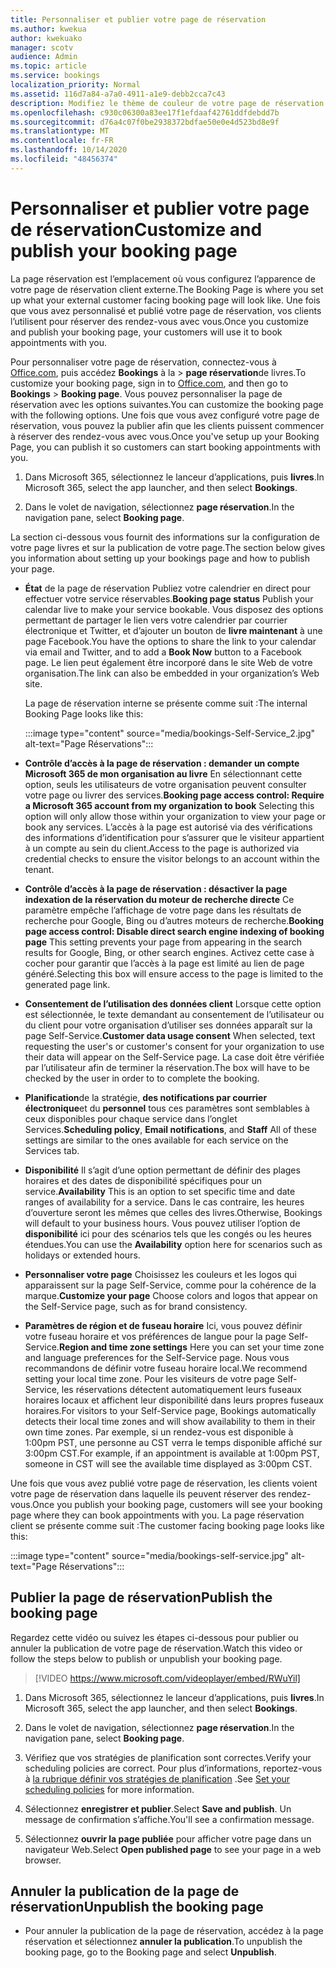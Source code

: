```yaml
---
title: Personnaliser et publier votre page de réservation
ms.author: kwekua
author: kwekuako
manager: scotv
audience: Admin
ms.topic: article
ms.service: bookings
localization_priority: Normal
ms.assetid: 116d7a84-a7a0-4911-a1e9-debb2cca7c43
description: Modifiez le thème de couleur de votre page de réservation dans l’application Microsoft bookings.
ms.openlocfilehash: c930c06300a83ee17f1efdaaf42761ddfdebdd7b
ms.sourcegitcommit: d76a4c07f0be2938372bdfae50e0e4d523bd8e9f
ms.translationtype: MT
ms.contentlocale: fr-FR
ms.lasthandoff: 10/14/2020
ms.locfileid: "48456374"
---
```

# <a name="customize-and-publish-your-booking-page"></a><span data-ttu-id="21145-103">Personnaliser et publier votre page de réservation</span><span class="sxs-lookup"><span data-stu-id="21145-103">Customize and publish your booking page</span></span>

<span data-ttu-id="21145-104">La page réservation est l’emplacement où vous configurez l’apparence de votre page de réservation client externe.</span><span class="sxs-lookup"><span data-stu-id="21145-104">The Booking Page is where you set up what your external customer facing booking page will look like.</span></span> <span data-ttu-id="21145-105">Une fois que vous avez personnalisé et publié votre page de réservation, vos clients l’utilisent pour réserver des rendez-vous avec vous.</span><span class="sxs-lookup"><span data-stu-id="21145-105">Once you customize and publish your booking page, your customers will use it to book appointments with you.</span></span>

<span data-ttu-id="21145-106">Pour personnaliser votre page de réservation, connectez-vous à [Office.com](https://office.com), puis accédez **Bookings** à la \> **page réservation**de livres.</span><span class="sxs-lookup"><span data-stu-id="21145-106">To customize your booking page, sign in to [Office.com](https://office.com), and then go to **Bookings** \> **Booking page**.</span></span> <span data-ttu-id="21145-107">Vous pouvez personnaliser la page de réservation avec les options suivantes.</span><span class="sxs-lookup"><span data-stu-id="21145-107">You can customize the booking page with the following options.</span></span> <span data-ttu-id="21145-108">Une fois que vous avez configuré votre page de réservation, vous pouvez la publier afin que les clients puissent commencer à réserver des rendez-vous avec vous.</span><span class="sxs-lookup"><span data-stu-id="21145-108">Once you've setup up your Booking Page, you can publish it so customers can start booking appointments with you.</span></span>

1. <span data-ttu-id="21145-109">Dans Microsoft 365, sélectionnez le lanceur d’applications, puis **livres**.</span><span class="sxs-lookup"><span data-stu-id="21145-109">In Microsoft 365, select the app launcher, and then select **Bookings**.</span></span>

2. <span data-ttu-id="21145-110">Dans le volet de navigation, sélectionnez **page réservation**.</span><span class="sxs-lookup"><span data-stu-id="21145-110">In the navigation pane, select **Booking page**.</span></span>

<span data-ttu-id="21145-111">La section ci-dessous vous fournit des informations sur la configuration de votre page livres et sur la publication de votre page.</span><span class="sxs-lookup"><span data-stu-id="21145-111">The section below gives you information about setting up your bookings page and how to publish your page.</span></span>

- <span data-ttu-id="21145-112">**État** de la page de réservation Publiez votre calendrier en direct pour effectuer votre service réservables.</span><span class="sxs-lookup"><span data-stu-id="21145-112">**Booking page status** Publish your calendar live to make your service bookable.</span></span> <span data-ttu-id="21145-113">Vous disposez des options permettant de partager le lien vers votre calendrier par courrier électronique et Twitter, et d’ajouter un bouton de **livre maintenant** à une page Facebook.</span><span class="sxs-lookup"><span data-stu-id="21145-113">You have the options to share the link to your calendar via email and Twitter, and to add a **Book Now** button to a Facebook page.</span></span> <span data-ttu-id="21145-114">Le lien peut également être incorporé dans le site Web de votre organisation.</span><span class="sxs-lookup"><span data-stu-id="21145-114">The link can also be embedded in your organization’s Web site.</span></span>

    <span data-ttu-id="21145-115">La page de réservation interne se présente comme suit :</span><span class="sxs-lookup"><span data-stu-id="21145-115">The internal Booking Page looks like this:</span></span>

    :::image type="content" source="media/bookings-Self-Service_2.jpg" alt-text="Page Réservations":::

- <span data-ttu-id="21145-117">**Contrôle d’accès à la page de réservation : demander un compte Microsoft 365 de mon organisation au livre**  En sélectionnant cette option, seuls les utilisateurs de votre organisation peuvent consulter votre page ou livrer des services.</span><span class="sxs-lookup"><span data-stu-id="21145-117">**Booking page access control: Require a Microsoft 365 account from my organization to book**  Selecting this option will only allow those within your organization to view your page or book any services.</span></span> <span data-ttu-id="21145-118">L’accès à la page est autorisé via des vérifications des informations d’identification pour s’assurer que le visiteur appartient à un compte au sein du client.</span><span class="sxs-lookup"><span data-stu-id="21145-118">Access to the page is authorized via credential checks to ensure the visitor belongs to an account within the tenant.</span></span>

- <span data-ttu-id="21145-119">**Contrôle d’accès à la page de réservation : désactiver la page indexation de la réservation du moteur de recherche directe** Ce paramètre empêche l’affichage de votre page dans les résultats de recherche pour Google, Bing ou d’autres moteurs de recherche.</span><span class="sxs-lookup"><span data-stu-id="21145-119">**Booking page access control: Disable direct search engine indexing of booking page** This setting prevents your page from appearing in the search results for Google, Bing, or other search engines.</span></span> <span data-ttu-id="21145-120">Activez cette case à cocher pour garantir que l’accès à la page est limité au lien de page généré.</span><span class="sxs-lookup"><span data-stu-id="21145-120">Selecting this box will ensure access to the page is limited to the generated page link.</span></span>

- <span data-ttu-id="21145-121">**Consentement de l’utilisation des données client** Lorsque cette option est sélectionnée, le texte demandant au consentement de l’utilisateur ou du client pour votre organisation d’utiliser ses données apparaît sur la page Self-Service.</span><span class="sxs-lookup"><span data-stu-id="21145-121">**Customer data usage consent** When selected, text requesting the user's or customer's consent for your organization to use their data will appear on the Self-Service page.</span></span> <span data-ttu-id="21145-122">La case doit être vérifiée par l’utilisateur afin de terminer la réservation.</span><span class="sxs-lookup"><span data-stu-id="21145-122">The box will have to be checked by the user in order to to complete the booking.</span></span>

- <span data-ttu-id="21145-123">**Planification**de la stratégie, **des notifications par courrier électronique**et du **personnel** tous ces paramètres sont semblables à ceux disponibles pour chaque service dans l’onglet Services.</span><span class="sxs-lookup"><span data-stu-id="21145-123">**Scheduling policy**, **Email notifications**, and **Staff** All of these settings are similar to the ones available for each service on the Services tab.</span></span>

- <span data-ttu-id="21145-124">**Disponibilité** Il s’agit d’une option permettant de définir des plages horaires et des dates de disponibilité spécifiques pour un service.</span><span class="sxs-lookup"><span data-stu-id="21145-124">**Availability** This is an option to set specific time and date ranges of availability for a service.</span></span> <span data-ttu-id="21145-125">Dans le cas contraire, les heures d’ouverture seront les mêmes que celles des livres.</span><span class="sxs-lookup"><span data-stu-id="21145-125">Otherwise, Bookings will default to your business hours.</span></span> <span data-ttu-id="21145-126">Vous pouvez utiliser l’option de **disponibilité** ici pour des scénarios tels que les congés ou les heures étendues.</span><span class="sxs-lookup"><span data-stu-id="21145-126">You can use the **Availability** option here for scenarios such as holidays or extended hours.</span></span>

- <span data-ttu-id="21145-127">**Personnaliser votre page** Choisissez les couleurs et les logos qui apparaissent sur la page Self-Service, comme pour la cohérence de la marque.</span><span class="sxs-lookup"><span data-stu-id="21145-127">**Customize your page** Choose colors and logos that appear on the Self-Service page, such as for brand consistency.</span></span>

- <span data-ttu-id="21145-128">**Paramètres de région et de fuseau horaire** Ici, vous pouvez définir votre fuseau horaire et vos préférences de langue pour la page Self-Service.</span><span class="sxs-lookup"><span data-stu-id="21145-128">**Region and time zone settings** Here you can set your time zone and language preferences for the Self-Service page.</span></span> <span data-ttu-id="21145-129">Nous vous recommandons de définir votre fuseau horaire local.</span><span class="sxs-lookup"><span data-stu-id="21145-129">We recommend setting your local time zone.</span></span> <span data-ttu-id="21145-130">Pour les visiteurs de votre page Self-Service, les réservations détectent automatiquement leurs fuseaux horaires locaux et affichent leur disponibilité dans leurs propres fuseaux horaires.</span><span class="sxs-lookup"><span data-stu-id="21145-130">For visitors to your Self-Service page, Bookings automatically detects their local time zones and will show availability to them in their own time zones.</span></span> <span data-ttu-id="21145-131">Par exemple, si un rendez-vous est disponible à 1:00pm PST, une personne au CST verra le temps disponible affiché sur 3:00pm CST.</span><span class="sxs-lookup"><span data-stu-id="21145-131">For example, if an appointment is available at 1:00pm PST, someone in CST will see the available time displayed as 3:00pm CST.</span></span>

<span data-ttu-id="21145-132">Une fois que vous avez publié votre page de réservation, les clients voient votre page de réservation dans laquelle ils peuvent réserver des rendez-vous.</span><span class="sxs-lookup"><span data-stu-id="21145-132">Once you publish your booking page, customers will see your booking page where they can book appointments with you.</span></span> <span data-ttu-id="21145-133">La page réservation client se présente comme suit :</span><span class="sxs-lookup"><span data-stu-id="21145-133">The customer facing booking page looks like this:</span></span>

:::image type="content" source="media/bookings-self-service.jpg" alt-text="Page Réservations":::

## <a name="publish-the-booking-page"></a><span data-ttu-id="21145-135">Publier la page de réservation</span><span class="sxs-lookup"><span data-stu-id="21145-135">Publish the booking page</span></span>

<span data-ttu-id="21145-136">Regardez cette vidéo ou suivez les étapes ci-dessous pour publier ou annuler la publication de votre page de réservation.</span><span class="sxs-lookup"><span data-stu-id="21145-136">Watch this video or follow the steps below to publish or unpublish your booking page.</span></span>

> [!VIDEO https://www.microsoft.com/videoplayer/embed/RWuYil]

1. <span data-ttu-id="21145-137">Dans Microsoft 365, sélectionnez le lanceur d’applications, puis **livres**.</span><span class="sxs-lookup"><span data-stu-id="21145-137">In Microsoft 365, select the app launcher, and then select **Bookings**.</span></span>

1. <span data-ttu-id="21145-138">Dans le volet de navigation, sélectionnez **page réservation**.</span><span class="sxs-lookup"><span data-stu-id="21145-138">In the navigation pane, select **Booking page**.</span></span>

1. <span data-ttu-id="21145-139">Vérifiez que vos stratégies de planification sont correctes.</span><span class="sxs-lookup"><span data-stu-id="21145-139">Verify your scheduling policies are correct.</span></span> <span data-ttu-id="21145-140">Pour plus d’informations, reportez-vous à [la rubrique définir vos stratégies de planification](set-scheduling-policies.md) .</span><span class="sxs-lookup"><span data-stu-id="21145-140">See [Set your scheduling policies](set-scheduling-policies.md) for more information.</span></span>

1. <span data-ttu-id="21145-141">Sélectionnez **enregistrer et publier**.</span><span class="sxs-lookup"><span data-stu-id="21145-141">Select **Save and publish**.</span></span> <span data-ttu-id="21145-142">Un message de confirmation s’affiche.</span><span class="sxs-lookup"><span data-stu-id="21145-142">You'll see a confirmation message.</span></span>

1. <span data-ttu-id="21145-143">Sélectionnez **ouvrir la page publiée** pour afficher votre page dans un navigateur Web.</span><span class="sxs-lookup"><span data-stu-id="21145-143">Select **Open published page** to see your page in a web browser.</span></span>

## <a name="unpublish-the-booking-page"></a><span data-ttu-id="21145-144">Annuler la publication de la page de réservation</span><span class="sxs-lookup"><span data-stu-id="21145-144">Unpublish the booking page</span></span>

 - <span data-ttu-id="21145-145">Pour annuler la publication de la page de réservation, accédez à la page réservation et sélectionnez **annuler la publication**.</span><span class="sxs-lookup"><span data-stu-id="21145-145">To unpublish the booking page, go to the Booking page and select **Unpublish**.</span></span>
